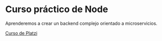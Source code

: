 # Curso práctico de Node

Aprenderemos a crear un backend complejo orientado a microservicios.

[Curso de Platzi](https://platzi.com/clases/practico-node/)
